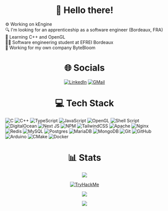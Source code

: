 
<div align="center">
  
# 🥰 Hello there!

</div>

⚙️ Working on kEngine<br>🔍 I'm looking for an apprenticeship as a software engineer (Bordeaux, FRA)<br>🌱 Learning C++ and OpenGL<br>👨‍🎓 Software engineering student at EFREI Bordeaux<br>💼 Working for my own company ByteBloom


<div align="center">
  
# 🌐 Socials


[![LinkedIn](https://img.shields.io/badge/LinkedIn-%230077B5.svg?style=for-the-badge&logo=linkedin&logoColor=white)](https://linkedin.com/in/https://www.linkedin.com/in/r%C3%A9mi-grimault-043590263/) [![GMail](https://img.shields.io/badge/Gmail-D14836?style=for-the-badge&logo=gmail&logoColor=white)](mailto:remi.grimault@gmail.com)

</div>

<div align="center">
  
# 💻 Tech Stack

</div>

![C](https://img.shields.io/badge/c-%2300599C.svg?style=for-the-badge&logo=c&logoColor=white) ![C++](https://img.shields.io/badge/c++-%2300599C.svg?style=for-the-badge&logo=c%2B%2B&logoColor=white) ![TypeScript](https://img.shields.io/badge/typescript-%23007ACC.svg?style=for-the-badge&logo=typescript&logoColor=white) ![JavaScript](https://img.shields.io/badge/javascript-%23323330.svg?style=for-the-badge&logo=javascript&logoColor=%23F7DF1E) ![OpenGL](https://img.shields.io/badge/OpenGL-%23FFFFFF.svg?style=for-the-badge&logo=opengl) ![Shell Script](https://img.shields.io/badge/shell_script-%23121011.svg?style=for-the-badge&logo=gnu-bash&logoColor=white) ![DigitalOcean](https://img.shields.io/badge/DigitalOcean-%230167ff.svg?style=for-the-badge&logo=digitalOcean&logoColor=white) ![Next JS](https://img.shields.io/badge/Next-black?style=for-the-badge&logo=next.js&logoColor=white) ![NPM](https://img.shields.io/badge/NPM-%23CB3837.svg?style=for-the-badge&logo=npm&logoColor=white) ![TailwindCSS](https://img.shields.io/badge/tailwindcss-%2338B2AC.svg?style=for-the-badge&logo=tailwind-css&logoColor=white) ![Apache](https://img.shields.io/badge/apache-%23D42029.svg?style=for-the-badge&logo=apache&logoColor=white) ![Nginx](https://img.shields.io/badge/nginx-%23009639.svg?style=for-the-badge&logo=nginx&logoColor=white) ![Redis](https://img.shields.io/badge/redis-%23DD0031.svg?style=for-the-badge&logo=redis&logoColor=white) ![MySQL](https://img.shields.io/badge/mysql-4479A1.svg?style=for-the-badge&logo=mysql&logoColor=white) ![Postgres](https://img.shields.io/badge/postgres-%23316192.svg?style=for-the-badge&logo=postgresql&logoColor=white) ![MariaDB](https://img.shields.io/badge/MariaDB-003545?style=for-the-badge&logo=mariadb&logoColor=white) ![MongoDB](https://img.shields.io/badge/MongoDB-%234ea94b.svg?style=for-the-badge&logo=mongodb&logoColor=white) ![Git](https://img.shields.io/badge/git-%23F05033.svg?style=for-the-badge&logo=git&logoColor=white) ![GitHub](https://img.shields.io/badge/github-%23121011.svg?style=for-the-badge&logo=github&logoColor=white) ![Arduino](https://img.shields.io/badge/-Arduino-00979D?style=for-the-badge&logo=Arduino&logoColor=white) ![CMake](https://img.shields.io/badge/CMake-%23008FBA.svg?style=for-the-badge&logo=cmake&logoColor=white) ![Docker](https://img.shields.io/badge/docker-%230db7ed.svg?style=for-the-badge&logo=docker&logoColor=white)

<div align="center">
  
# 📊 Stats

![](https://github-readme-stats.vercel.app/api/top-langs/?username=KalinkaGit&theme=radical&hide_border=false&include_all_commits=true&count_private=true&layout=compact)

[![TryHackMe](https://tryhackme-badges.s3.amazonaws.com/Kalinkaa.png)](https://tryhackme.com/p/Kalinkaa)

![](https://quotes-github-readme.vercel.app/api?type=horizontal&theme=radical&quote=Debugging%20is%20like%20being%20a%20detective%20in%20a%20crime%20movie%20where%20you%E2%80%99re%20also%20the%20murderer.&author=Filipe%20Fortes)

[![](https://visitcount.itsvg.in/api?id=KalinkaGit&icon=0&color=0)](https://visitcount.itsvg.in)

</div>
